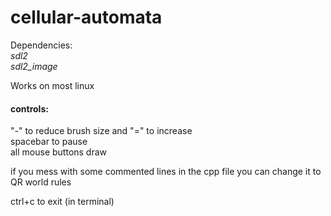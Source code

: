 # cellular-automata

Dependencies:  
*sdl2*  
*sdl2_image*

Works on most linux

#### controls:
"-" to reduce brush size and "=" to increase  
spacebar to pause  
all mouse buttons draw

if you mess with some commented lines in the cpp file you can change it to QR world rules

ctrl+c to exit (in terminal)
